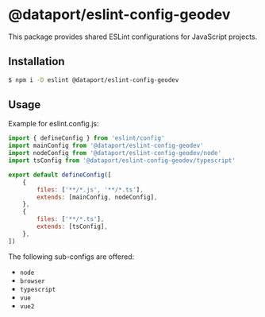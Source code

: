 # @dataport/eslint-config-geodev

This package provides shared ESLint configurations for JavaScript projects.

## Installation

```bash
$ npm i -D eslint @dataport/eslint-config-geodev
```

## Usage

Example for eslint.config.js:

```js
import { defineConfig } from 'eslint/config'
import mainConfig from '@dataport/eslint-config-geodev'
import nodeConfig from '@dataport/eslint-config-geodev/node'
import tsConfig from '@dataport/eslint-config-geodev/typescript'

export default defineConfig([
	{
		files: ['**/*.js', '**/*.ts'],
		extends: [mainConfig, nodeConfig],
	},
	{
		files: ['**/*.ts'],
		extends: [tsConfig],
	},
])
```

The following sub-configs are offered:

- `node`
- `browser`
- `typescript`
- `vue`
- `vue2`
